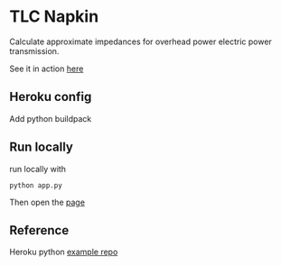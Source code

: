 # TLC Napkin

Calculate approximate impedances for overhead power electric power transmission.

See it in action [here](https://napkin-tlc.herokuapp.com/tlc_napkin)

## Heroku config

Add python buildpack

## Run locally

run locally with
```
python app.py
```

Then open the [page](http://localhost:5000/tlc_napkin)

## Reference

Heroku python [example repo](https://github.com/heroku/python-getting-started)